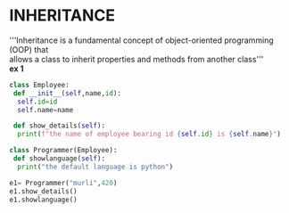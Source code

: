 # INHERITANCE  
'''Inheritance is a fundamental concept of object-oriented programming (OOP) that   
allows a class to inherit properties and methods from another class'''  
**ex 1**
```py
class Employee:
 def __init__(self,name,id):
  self.id=id
  self.name=name

 def show_details(self):
  print(f"the name of employee bearing id {self.id} is {self.name}")

class Programmer(Employee):
 def showlanguage(self):
  print("the default language is python")

e1= Programmer("murli",420)
e1.show_details()
e1.showlanguage()
```
